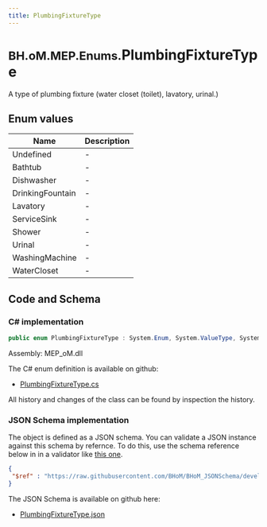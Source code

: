 ```yaml
---
title: PlumbingFixtureType
---
```


# <small>BH.oM.MEP.Enums.</small>**PlumbingFixtureType**

A type of plumbing fixture (water closet (toilet), lavatory, urinal.)

## Enum values

| Name            | Description                                                    |
|-----------------|----------------------------------------------------------------|
| Undefined |  -  |
| Bathtub |  -  |
| Dishwasher |  -  |
| DrinkingFountain |  -  |
| Lavatory |  -  |
| ServiceSink |  -  |
| Shower |  -  |
| Urinal |  -  |
| WashingMachine |  -  |
| WaterCloset |  -  |


## Code and Schema

### C# implementation

``` C# title="C#"
public enum PlumbingFixtureType : System.Enum, System.ValueType, System.IComparable, System.ISpanFormattable, System.IFormattable, System.IConvertible
```

Assembly: MEP_oM.dll

The C# enum definition is available on github:

- [PlumbingFixtureType.cs](https://github.com/BHoM/BHoM/blob/develop/MEP_oM/Enums\PlumbingFixtureType.cs)

All history and changes of the class can be found by inspection the history.
### JSON Schema implementation

The object is defined as a JSON schema. You can validate a JSON instance against this schema by refernce. To do this, use the schema reference below in in a validator like [this one](https://www.jsonschemavalidator.net/).

``` json title="JSON Schema"
{
 "$ref" : "https://raw.githubusercontent.com/BHoM/BHoM_JSONSchema/develop/MEP_oM/Enums/PlumbingFixtureType.json"
}
```

The JSON Schema is available on github here:

- [PlumbingFixtureType.json](https://github.com/BHoM/BHoM_JSONSchema/blob/develop/MEP_oM/Enums/PlumbingFixtureType.json)
